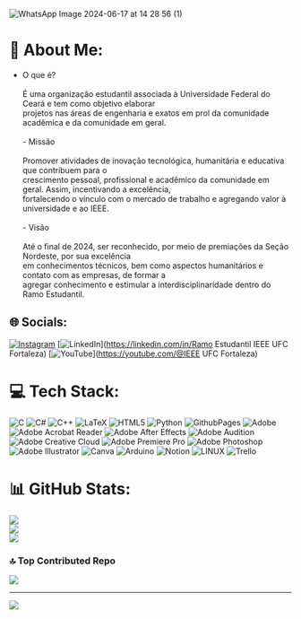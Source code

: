 ![WhatsApp Image 2024-06-17 at 14 28 56 (1)](https://github.com/ieeeufc/ieeeufc/assets/136080025/9748aa9c-7f51-44b4-8ab0-5a176446e36e)
# 💫 About Me:
- O que é?<br><br>É uma organização estudantil associada à Universidade Federal do Ceará e tem como objetivo elaborar<br>projetos nas áreas de engenharia e exatos em prol da comunidade acadêmica e da comunidade em geral.<br><br>- Missão<br><br>Promover atividades de inovação tecnológica, humanitária e educativa que contribuem para o<br>crescimento pessoal, profissional e acadêmico da comunidade em geral. Assim, incentivando a excelência,<br>fortalecendo o vínculo com o mercado de trabalho e agregando valor à universidade e ao IEEE.<br><br>- Visão<br><br>Até o final de 2024, ser reconhecido, por meio de premiações da Seção Nordeste, por sua excelência<br>em conhecimentos técnicos, bem como aspectos humanitários e contato com as empresas, de formar a<br>agregar conhecimento e estimular a interdisciplinaridade dentro do Ramo Estudantil.


## 🌐 Socials:
[![Instagram](https://img.shields.io/badge/Instagram-%23E4405F.svg?logo=Instagram&logoColor=white)](https://instagram.com/ieee.ufc.fortaleza) [![LinkedIn](https://img.shields.io/badge/LinkedIn-%230077B5.svg?logo=linkedin&logoColor=white)](https://linkedin.com/in/Ramo Estudantil IEEE UFC Fortaleza) [![YouTube](https://img.shields.io/badge/YouTube-%23FF0000.svg?logo=YouTube&logoColor=white)](https://youtube.com/@IEEE UFC Fortaleza) 

# 💻 Tech Stack:
![C](https://img.shields.io/badge/c-%2300599C.svg?style=for-the-badge&logo=c&logoColor=white) ![C#](https://img.shields.io/badge/c%23-%23239120.svg?style=for-the-badge&logo=c-sharp&logoColor=white) ![C++](https://img.shields.io/badge/c++-%2300599C.svg?style=for-the-badge&logo=c%2B%2B&logoColor=white) ![LaTeX](https://img.shields.io/badge/latex-%23008080.svg?style=for-the-badge&logo=latex&logoColor=white) ![HTML5](https://img.shields.io/badge/html5-%23E34F26.svg?style=for-the-badge&logo=html5&logoColor=white) ![Python](https://img.shields.io/badge/python-3670A0?style=for-the-badge&logo=python&logoColor=ffdd54) ![GithubPages](https://img.shields.io/badge/github%20pages-121013?style=for-the-badge&logo=github&logoColor=white) ![Adobe](https://img.shields.io/badge/adobe-%23FF0000.svg?style=for-the-badge&logo=adobe&logoColor=white) ![Adobe Acrobat Reader](https://img.shields.io/badge/Adobe%20Acrobat%20Reader-EC1C24.svg?style=for-the-badge&logo=Adobe%20Acrobat%20Reader&logoColor=white) ![Adobe After Effects](https://img.shields.io/badge/Adobe%20After%20Effects-9999FF.svg?style=for-the-badge&logo=Adobe%20After%20Effects&logoColor=white) ![Adobe Audition](https://img.shields.io/badge/Adobe%20Audition-9999FF.svg?style=for-the-badge&logo=Adobe%20Audition&logoColor=white) ![Adobe Creative Cloud](https://img.shields.io/badge/Adobe%20Creative%20Cloud-DA1F26.svg?style=for-the-badge&logo=Adobe%20Creative%20Cloud&logoColor=white) ![Adobe Premiere Pro](https://img.shields.io/badge/Adobe%20Premiere%20Pro-9999FF.svg?style=for-the-badge&logo=Adobe%20Premiere%20Pro&logoColor=white) ![Adobe Photoshop](https://img.shields.io/badge/adobe%20photoshop-%2331A8FF.svg?style=for-the-badge&logo=adobe%20photoshop&logoColor=white) ![Adobe Illustrator](https://img.shields.io/badge/adobe%20illustrator-%23FF9A00.svg?style=for-the-badge&logo=adobe%20illustrator&logoColor=white) ![Canva](https://img.shields.io/badge/Canva-%2300C4CC.svg?style=for-the-badge&logo=Canva&logoColor=white) ![Arduino](https://img.shields.io/badge/-Arduino-00979D?style=for-the-badge&logo=Arduino&logoColor=white) ![Notion](https://img.shields.io/badge/Notion-%23000000.svg?style=for-the-badge&logo=notion&logoColor=white) ![LINUX](https://img.shields.io/badge/Linux-FCC624?style=for-the-badge&logo=linux&logoColor=black) ![Trello](https://img.shields.io/badge/Trello-%23026AA7.svg?style=for-the-badge&logo=Trello&logoColor=white)
# 📊 GitHub Stats:
![](https://github-readme-stats.vercel.app/api?username=ieeeufc&theme=tokyonight&hide_border=false&include_all_commits=false&count_private=false)<br/>
![](https://github-readme-streak-stats.herokuapp.com/?user=ieeeufc&theme=tokyonight&hide_border=false)<br/>
![](https://github-readme-stats.vercel.app/api/top-langs/?username=ieeeufc&theme=tokyonight&hide_border=false&include_all_commits=false&count_private=false&layout=compact)

### 🔝 Top Contributed Repo
![](https://github-contributor-stats.vercel.app/api?username=ieeeufc&limit=5&theme=tokyonight&combine_all_yearly_contributions=true)

---
[![](https://visitcount.itsvg.in/api?id=ieeeufc&icon=0&color=0)](https://visitcount.itsvg.in)

<!-- Proudly created with GPRM ( https://gprm.itsvg.in ) -->
